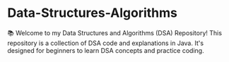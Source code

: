 # Data-Structures-Algorithms
📚 Welcome to my Data Structures and Algorithms (DSA) Repository!  This repository is a collection of DSA code and explanations in  Java. It's designed for beginners to learn DSA concepts and practice coding. 
